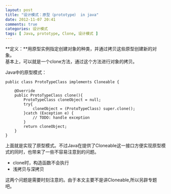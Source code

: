 ```yaml
---
layout: post
title: "设计模式：原型（prototype） in java"
date: 2012-11-07 20:41
comments: true
categories: 设计模式
tags: [ Java, prototype, Clone, 设计模式 ]
---
```

**定义：**用原型实例指定创建对象的种类，并通过拷贝这些原型创建新的对象。  
基本上，可以就是一个clone方法，通过这个方法进行对象的拷贝。 

Java中的原型模式：

	public class ProtoTypeClass implements Cloneable {
	
		@Override
		public ProtoTypeClass clone(){
			ProtoTypeClass cloneObject = null;
			try{
				cloneObject = (ProtoTypeClass) super.clone();
			}catch (Exception e) {
				// TODO: handle exception
			}
			return cloneObject;
		}
	}
上面就是实现了原型模式。不过Java在提供了Cloneable这一接口方便实现原型模式的同时，也带来了一些不容易注意到的问题。

* clone时，构造函数不会执行
* 浅拷贝与深拷贝

这两个问题是需要时刻注意的。由于本文主要不是讲Cloneable,所以另辟专题吧。